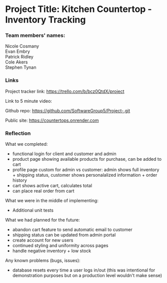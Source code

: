 # Project Title: Kitchen Countertop - Inventory Tracking

### Team members' names:

Nicole Cosmany <br>
Evan Embry <br>
Patrick Ridley <br>
Cole Akers <br>
Stephen Tynan <br>

### Links

Project tracker link: https://trello.com/b/bcz0QtdX/project 

Link to 5 minute video: 

Github repo: https://github.com/SoftwareGroup5/Project-.git

Public site: https://countertops.onrender.com

### Reflection 

What we completed:
  - functional login for client and customer and admin
  - product page showing available products for purchase, can be added to cart
  - profile page custom for admin vs customer: admin shows full inventory + shipping status, customer shows personalalized information + order history 
  - cart shows active cart, calculates total
  - can place real order from cart 

What we were in the middle of implementing: 
  - Additional unit tests 

What we had planned for the future:
  - abandon cart feature to send automatic email to customer
  - shipping status can be updated from admin portal
  - create account for new users 
  - continued styling and uniformity across pages 
  - handle negative inventory + low stock 

Any known problems (bugs, issues): 
  - database resets every time a user logs in/out (this was intentional for demonstration purposes but on a production level wouldn't make sense)

